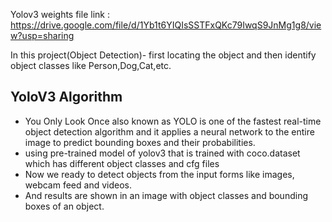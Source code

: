 Yolov3 weights file link : https://drive.google.com/file/d/1Yb1t6YIQIsSSTFxQKc79IwqS9JnMg1g8/view?usp=sharing

In this project(Object Detection)- first locating the object and then identify object classes like Person,Dog,Cat,etc.
## YoloV3 Algorithm
* You Only Look Once also known as YOLO is one of the fastest real-time object detection algorithm and it applies a neural network to the entire image to predict bounding boxes and their probabilities.
* using pre-trained model of yolov3 that is trained with coco.dataset which has different object classes and cfg files
* Now we ready to detect objects from the input forms like images, webcam feed and videos.
* And results are shown in an image with object classes and bounding boxes of an object.
